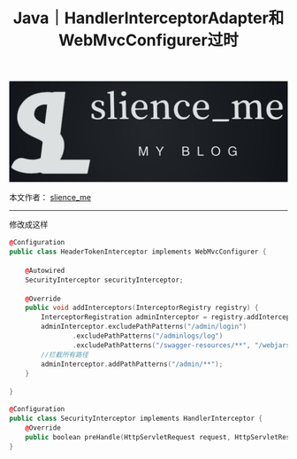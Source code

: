 ﻿---
layout: post
title: Java｜HandlerInterceptorAdapter和WebMvcConfigurer过时
categories: [Java]
description: 关于HandlerInterceptorAdapter和WebMvcConfigurerAdapter过时
keywords: 编程语言, Java
mermaid: false
sequence: false
flow: false
mathjax: false
mindmap: false
mindmap2: false
---

![img](https://raw.githubusercontent.com/slience-me/picGo/master/images/logo_slienceme3.jpeg)

本文作者： [slience_me](https://slienceme.cn/)

---

修改成这样

```cpp
@Configuration
public class HeaderTokenInterceptor implements WebMvcConfigurer {

    @Autowired
    SecurityInterceptor securityInterceptor;

    @Override
    public void addInterceptors(InterceptorRegistry registry) {
        InterceptorRegistration adminInterceptor = registry.addInterceptor(securityInterceptor);
        adminInterceptor.excludePathPatterns("/admin/login")
                .excludePathPatterns("/adminlogs/log")
                .excludePathPatterns("/swagger-resources/**", "/webjars/**", "/v2/**", "/swagger-ui.html/**");
        //拦截所有路径
        adminInterceptor.addPathPatterns("/admin/**");
    }

}
```
```cpp
@Configuration
public class SecurityInterceptor implements HandlerInterceptor {
    @Override
    public boolean preHandle(HttpServletRequest request, HttpServletResponse response, Object handler) throws Exception {
}
```

